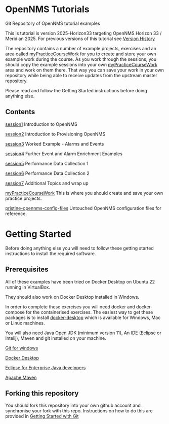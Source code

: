 # OpenNMS Tutorials

Git Repository of OpenNMS tutorial examples

This is tutorial is version 2025-Horizon33 targeting OpenNMS Horizon 33 / Meridian 2025.
For previous versions of this tutorial see [Version History](../main/versionHistory.md)

The repository contains a number of example projects, exercises and an area called [myPracticeCourseWork](../main/myPracticeCourseWork/) for you to create and store your own example work during the course. 
As you work through the sessions, you should copy the example sessions into your own [myPracticeCourseWork](../main/myPracticeCourseWork/) area and work on them there. 
That way you can save your work in your own repository while being able to receive updates from the upstream master repository.

Please read and follow the Getting Started instructions before doing anything else.

## Contents
[session1](../main/session1/) Introduction to OpenNMS

[session2](../main/session2/) Introduction to Provisioning OpenNMS

[session3](../main/session3/) Worked Example - Alarms and Events

[session4](../main/session4/) Further Event and Alarm Enrichment Examples

[session5](../main/session5/) Performance Data Collection 1

[session6](../main/session6/) Performance Data Collection 2

[session7](../main/session7/) Additional Topics and wrap up

[myPracticeCourseWork](../main/myPracticeCourseWork) This is where you should create and save your own practice projects.

[pristine-opennms-config-files](../main/pristine-opennms-config-files/) Untouched OpenNMS configuration files for reference.

# Getting Started
Before doing anything else you will need to follow these getting started instructions to install the required software.

## Prerequisites

All of these examples have been tried on Docker Desktop on Ubuntu 22 running in VirtualBox.

They should also work on Docker Desktop installed in Windows.

In order to complete these exercises you will need docker and docker-compose for the containerised exercises. 
The easiest way to get these packages is to install [docker-desktop](https://www.docker.com/products/docker-desktop/) which is available for Windows, Mac or Linux machines. 

You will also need Java Open JDK (minimum version 11), An IDE (Eclipse or Intelij), Maven and git installed on your machine. 

[Git for windows](https://git-scm.com/download/win)

[Docker Desktop](https://www.docker.com/products/docker-desktop/)

[Eclipse for Enterprise Java developers](https://www.eclipse.org/downloads/packages/release/2023-12/r/eclipse-ide-enterprise-java-and-web-developers)

[Apache Maven](https://maven.apache.org/)

## Forking this repository

You should fork this repository into your own github account and synchronise your fork with this repo. 
Instructions on how to do this are provided in [Getting Started with Git](../main/gettingStartedWithGit.md)

